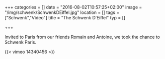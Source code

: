 +++
categories = []
date = "2016-08-02T10:57:25+02:00"
image = "/img/schwenk/SchwenkDEiffel.jpg"
location = []
tags = ["Schwenk","Video"]
title = "The Schwenk D’Eiffel"
typ = []

+++

Invited to Paris from our friends Romain and Antoine, we took the chance to Schwenk Paris.

{{< vimeo 14340456 >}}
